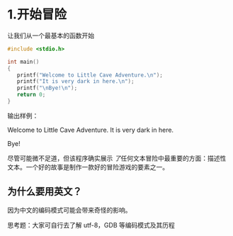 # 1.开始冒险

让我们从一个最基本的函数开始

```c
#include <stdio.h>

int main()
{
   printf("Welcome to Little Cave Adventure.\n");
   printf("It is very dark in here.\n");
   printf("\nBye!\n");
   return 0;
}
```

输出样例：

Welcome to Little Cave Adventure.
It is very dark in here.

Bye!

尽管可能微不足道，但该程序确实展示 <em>了</em>任何文本冒险中最重要的方面：描述性文本。一个好的故事是制作一款好的冒险游戏的要素之一。

## 为什么要用英文？

因为中文的编码模式可能会带来奇怪的影响。

思考题：大家可自行去了解 utf-8，GDB 等编码模式及其历程
